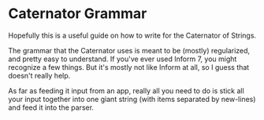 Caternator Grammar
==================

Hopefully this is a useful guide on how to write for the Caternator of Strings.

The grammar that the Caternator uses is meant to be (mostly) regularized, and pretty easy to understand.  If you've ever used Inform 7, you might recognize a few things.  But it's mostly not like Inform at all, so I guess that doesn't really help.

As far as feeding it input from an app, really all you need to do is stick all your input together into one giant string (with items separated by new-lines) and feed it into the parser.

